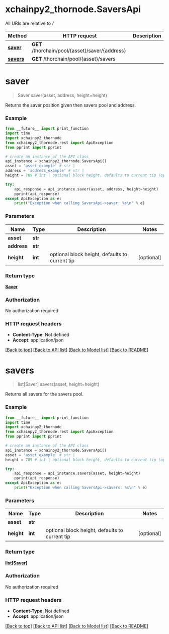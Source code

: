 # xchainpy2_thornode.SaversApi

All URIs are relative to */*

Method | HTTP request | Description
------------- | ------------- | -------------
[**saver**](SaversApi.md#saver) | **GET** /thorchain/pool/{asset}/saver/{address} | 
[**savers**](SaversApi.md#savers) | **GET** /thorchain/pool/{asset}/savers | 

# **saver**
> Saver saver(asset, address, height=height)



Returns the saver position given then savers pool and address.

### Example
```python
from __future__ import print_function
import time
import xchainpy2_thornode
from xchainpy2_thornode.rest import ApiException
from pprint import pprint

# create an instance of the API class
api_instance = xchainpy2_thornode.SaversApi()
asset = 'asset_example' # str | 
address = 'address_example' # str | 
height = 789 # int | optional block height, defaults to current tip (optional)

try:
    api_response = api_instance.saver(asset, address, height=height)
    pprint(api_response)
except ApiException as e:
    print("Exception when calling SaversApi->saver: %s\n" % e)
```

### Parameters

Name | Type | Description  | Notes
------------- | ------------- | ------------- | -------------
 **asset** | **str**|  | 
 **address** | **str**|  | 
 **height** | **int**| optional block height, defaults to current tip | [optional] 

### Return type

[**Saver**](Saver.md)

### Authorization

No authorization required

### HTTP request headers

 - **Content-Type**: Not defined
 - **Accept**: application/json

[[Back to top]](#) [[Back to API list]](../README.md#documentation-for-api-endpoints) [[Back to Model list]](../README.md#documentation-for-models) [[Back to README]](../README.md)

# **savers**
> list[Saver] savers(asset, height=height)



Returns all savers for the savers pool.

### Example
```python
from __future__ import print_function
import time
import xchainpy2_thornode
from xchainpy2_thornode.rest import ApiException
from pprint import pprint

# create an instance of the API class
api_instance = xchainpy2_thornode.SaversApi()
asset = 'asset_example' # str | 
height = 789 # int | optional block height, defaults to current tip (optional)

try:
    api_response = api_instance.savers(asset, height=height)
    pprint(api_response)
except ApiException as e:
    print("Exception when calling SaversApi->savers: %s\n" % e)
```

### Parameters

Name | Type | Description  | Notes
------------- | ------------- | ------------- | -------------
 **asset** | **str**|  | 
 **height** | **int**| optional block height, defaults to current tip | [optional] 

### Return type

[**list[Saver]**](Saver.md)

### Authorization

No authorization required

### HTTP request headers

 - **Content-Type**: Not defined
 - **Accept**: application/json

[[Back to top]](#) [[Back to API list]](../README.md#documentation-for-api-endpoints) [[Back to Model list]](../README.md#documentation-for-models) [[Back to README]](../README.md)

